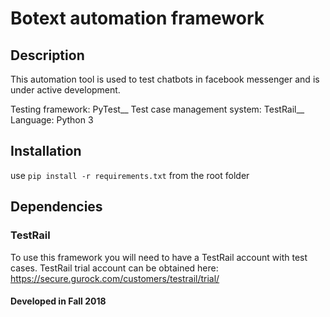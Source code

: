 # Botext automation framework

## Description
This automation tool is used to test chatbots in facebook messenger and is under active development.

Testing framework: PyTest__
Test case management system: TestRail__
Language: Python 3

## Installation
use `pip install -r requirements.txt` from the root folder

## Dependencies
### TestRail
To use this framework you will need to have a TestRail account with test cases.
TestRail trial account can be obtained here: https://secure.gurock.com/customers/testrail/trial/

#### Developed in Fall 2018
